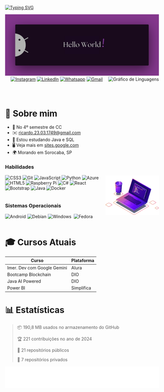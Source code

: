 <!-- Seção de Introdução -->
<p><a href="https://git.io/typing-svg"><img src="https://readme-typing-svg.demolab.com?font=Fira+Code&size=28&pause=1000&duration=4000&color=8E44AD&vCenter=true&width=500&lines=%F0%9F%91%8B+Sou+Ricardo+Andreotti;Aluno+de+Ci%C3%AAncia+da+Comput.+%F0%9F%92%AA" alt="Typing SVG" /></a></p>

<!-- Imagem de banner -->
<img src="./HelloWorld.png" alt="Hello world!">

<!-- Gráfico de linguagens mais usadas no GitHub, alinhado à direita -->
<img align="right" src="https://github-readme-stats.vercel.app/api/top-langs?username=devAndreotti&locale=pt-br&hide_title=true&layout=compact&card_width=320&langs_count=5&theme=tokyonight&hide_border=true&order=2" height="150" alt="Gráfico de Linguagens" />

<!-- Links para redes sociais com ícones no centro -->
<div align="center">
  <!-- Instagram -->
  <a href="https://www.instagram.com/yourprofile"><img src="https://img.shields.io/static/v1?message=Instagram&logo=instagram&label=&color=8E44AD&logoColor=white&labelColor=&style=for-the-badge" height="26" alt="Instagram" /></a>
  <!-- LinkedIn -->
  <a href="https://www.linkedin.com/in/ricardo-andreotti-gonçalves-0b5785283"><img src="https://img.shields.io/static/v1?message=LinkedIn&logo=linkedin&label=&color=8E44AD&logoColor=white&labelColor=&style=for-the-badge" height="26" alt="LinkedIn" /></a>
  <!-- WhatsApp -->
  <a href="https://wa.me/5515981888676"><img src="https://img.shields.io/static/v1?message=Whatsapp&logo=whatsapp&label=&color=8E44AD&logoColor=white&labelColor=&style=for-the-badge" height="26" alt="Whatsapp" /></a>
  <!-- Gmail -->
  <a href="mailto:ricardo.23.03.1749@gmail.com"><img src="https://img.shields.io/static/v1?message=Gmail&logo=gmail&label=&color=8E44AD&logoColor=white&labelColor=&style=for-the-badge" height="26" alt="Gmail" /></a>
</div>

<br><br>

<!-- Seção Sobre Mim -->
# 💫 Sobre mim
* 🚀 No 4º semestre de CC
* ✉️ [ricardo.23.03.1749@gmail.com](mailto:ricardo.23.03.1749@gmail.com)
* 🧠 Estou estudando Java e SQL
* 🖥️ Veja mais em [sites.google.com](https://sites.google.com/view/ricardoag/home)
* 🌍 Morando em Sorocaba, SP

<!-- Seção de Habilidades -->
### Habilidades

<!-- Imagem adicional alinhada à direita -->
<img align="right" src="Computer.png" alt="Comoutador Roxo" height="130" />

<div align="left">
  <!-- Ícones das habilidades com suas respectivas URLs -->
  <img src="https://cdn.jsdelivr.net/gh/devicons/devicon/icons/css3/css3-original.svg" height="28" alt="CSS3" />
  <img src="https://cdn.jsdelivr.net/gh/devicons/devicon/icons/git/git-original.svg" height="28" alt="Git" />
  <img src="https://cdn.jsdelivr.net/gh/devicons/devicon/icons/javascript/javascript-original.svg" height="28" alt="JavaScript" />
  <img src="https://cdn.jsdelivr.net/gh/devicons/devicon/icons/python/python-original.svg" height="28" alt="Python" />
  <img src="https://cdn.jsdelivr.net/gh/devicons/devicon/icons/azure/azure-original.svg" height="28" alt="Azure" />
  <img src="https://cdn.jsdelivr.net/gh/devicons/devicon/icons/html5/html5-original.svg" height="28" alt="HTML5" />
  <img src="https://cdn.jsdelivr.net/gh/devicons/devicon/icons/raspberrypi/raspberrypi-original.svg" height="28" alt="Raspberry Pi" />
  <img src="https://cdn.jsdelivr.net/gh/devicons/devicon/icons/csharp/csharp-original.svg" height="28" alt="C#" />
  <img src="https://cdn.jsdelivr.net/gh/devicons/devicon/icons/react/react-original.svg" height="28" alt="React" />
  <img src="https://cdn.jsdelivr.net/gh/devicons/devicon/icons/bootstrap/bootstrap-original.svg" height="28" alt="Bootstrap" />
  <img src="https://cdn.jsdelivr.net/gh/devicons/devicon/icons/java/java-original.svg" height="28" alt="Java"  />
  <img src="https://cdn.jsdelivr.net/gh/devicons/devicon/icons/docker/docker-original.svg" height="28" alt="Docker" />
</div>

<br>

<!-- Seção de Sistemas Operacionais -->
### Sistemas Operacionais
<div align="left">
  <!-- Ícones dos sistemas operacionais -->
  <img src="https://cdn.jsdelivr.net/gh/devicons/devicon/icons/android/android-plain.svg" height="28" alt="Android" /><img width="1" />
  <img src="https://cdn.jsdelivr.net/gh/devicons/devicon/icons/debian/debian-original.svg" height="28" alt="Debian" /><img width="1" />
  <img src="https://cdn.jsdelivr.net/gh/devicons/devicon/icons/windows8/windows8-original.svg" height="28" alt="Windows" /><img width="4" />
  <img src="https://cdn.jsdelivr.net/gh/devicons/devicon/icons/fedora/fedora-original.svg" height="28" alt="Fedora" />
</div>

<br>

<!-- Seção de Cursos Atuais -->
# 🎓 Cursos Atuais
| Curso                                | Plataforma             |
| ------------------------------------ | ---------------------- |
| Imer. Dev com Google Gemini          | Alura                  |
| Bootcamp Blockchain                  | DIO                    |
| Java AI Powered                      | DIO                    |
| Power BI                             | Simplifica             |

<!-- Seção de Estatísticas do GitHub -->
# 📊 Estatísticas
> 📦 190,8 MB usados no armazenamento do GitHub
> 
> 🏆 221 contribuições no ano de 2024
> 
> 📜 21 repositórios públicos
> 
> 🔑 7 repositórios privados

<!-- Imagem adicional -->
![Purple SVG](./purple.svg)
